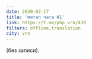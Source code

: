 ```yaml
---
date: 2020-02-17
title: 'митап чата #1'
link: https://t.me/php_vrn/439
filters: offline,translation
city: vrn
---
```


(без записи).
